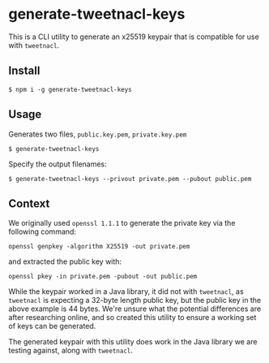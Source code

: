 # generate-tweetnacl-keys

This is a CLI utility to generate an x25519 keypair that is compatible for use with `tweetnacl`.

## Install

`$ npm i -g generate-tweetnacl-keys`

## Usage

Generates two files, `public.key.pem`, `private.key.pem`

`$ generate-tweetnacl-keys`

Specify the output filenames:

`$ generate-tweetnacl-keys --privout private.pem --pubout public.pem`

## Context

We originally used `openssl 1.1.1` to generate the private key via the following command:

`openssl genpkey -algorithm X25519 -out private.pem`

and extracted the public key with:

`openssl pkey -in private.pem -pubout -out public.pem`

While the keypair worked in a Java library, it did not with `tweetnacl`, as `tweetnacl` is expecting a 32-byte length public key,
but the public key in the above example is 44 bytes. We're unsure what the potential differences are after researching online,
and so created this utility to ensure a working set of keys can be generated.

The generated keypair with this utility does work in the Java library we are testing against, along with `tweetnacl`.
